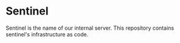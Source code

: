 # Sentinel

Sentinel is the name of our internal server. This repository contains sentinel's infrastructure as code.
